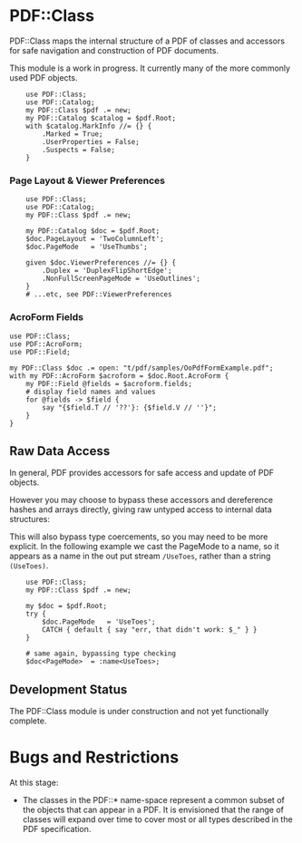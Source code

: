# PDF::Class

PDF::Class maps the internal structure of a PDF of classes and accessors for safe navigation and construction of PDF documents.

This module is a work in progress. It currently many of the more commonly used PDF objects.


```
    use PDF::Class;
    use PDF::Catalog;
    my PDF::Class $pdf .= new;
    my PDF::Catalog $catalog = $pdf.Root;
    with $catalog.MarkInfo //= {} {
        .Marked = True;
        .UserProperties = False;
        .Suspects = False;
    }
```


### Page Layout & Viewer Preferences
```
    use PDF::Class;
    use PDF::Catalog;
    my PDF::Class $pdf .= new;

    my PDF::Catalog $doc = $pdf.Root;
    $doc.PageLayout = 'TwoColumnLeft';
    $doc.PageMode   = 'UseThumbs';

    given $doc.ViewerPreferences //= {} {
        .Duplex = 'DuplexFlipShortEdge';
        .NonFullScreenPageMode = 'UseOutlines';
    }
    # ...etc, see PDF::ViewerPreferences
```

### AcroForm Fields

```
use PDF::Class;
use PDF::AcroForm;
use PDF::Field;

my PDF::Class $doc .= open: "t/pdf/samples/OoPdfFormExample.pdf";
with my PDF::AcroForm $acroform = $doc.Root.AcroForm {
    my PDF::Field @fields = $acroform.fields;
    # display field names and values
    for @fields -> $field {
        say "{$field.T // '??'}: {$field.V // ''}";
    }
}

```

## Raw Data Access

In general, PDF provides accessors for safe access and update of PDF objects.

However you may choose to bypass these accessors and dereference hashes and arrays directly, giving raw untyped access to internal data structures:

This will also bypass type coercements, so you may need to be more explicit. In
the following example we cast the PageMode to a name, so it appears as a name
in the out put stream `/UseToes`, rather than a string `(UseToes)`.

```
    use PDF::Class;
    my PDF::Class $pdf .= new;

    my $doc = $pdf.Root;
    try {
        $doc.PageMode   = 'UseToes';
        CATCH { default { say "err, that didn't work: $_" } }
    }

    # same again, bypassing type checking
    $doc<PageMode>  = :name<UseToes>;
```

## Development Status

The PDF::Class module is under construction and not yet functionally complete.

# Bugs and Restrictions

At this stage:
- The classes in the PDF::* name-space represent a common subset of
the objects that can appear in a PDF. It is envisioned that the range of classes
will expand over time to cover most or all types described in the PDF specification.
